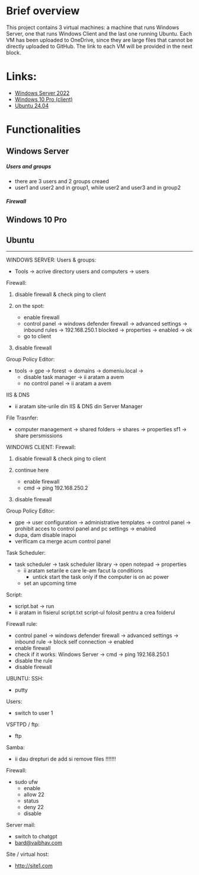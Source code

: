 # Brief overview
This project contains 3 virtual machines: a machine that runs Windows Server, one that runs Windows Client and the last one running Ubuntu. Each VM has been uploaded to OneDrive, since they are large files that cannot be directly uploaded to GitHub. The link to each VM will be provided in the next block. <br/>


# Links:
- [Windows Server 2022]()
- [Windows 10 Pro (client)]()
- [Ubuntu 24.04]()


# Functionalities
## Windows Server
##### Users and groups
- there are 3 users and 2 groups creaed
- user1 and user2 and in group1, while user2 and user3 and in group2

##### Firewall
  



## Windows 10 Pro


## Ubuntu


-------------------------------------------------------------------------------------------------------
WINDOWS SERVER:
Users & groups:
- Tools -> acrive directory users and computers -> users


Firewall:
1. disable firewall & check ping to client

2. on the spot:
	- enable firewall
	- control panel -> windows defender firewall -> advanced settings -> inbound rules -> 192.168.250.1 blocked -> properties -> enabled -> ok
	- go to client 

3. disable firewall


Group Policy Editor:
- tools -> gpe -> forest -> domains -> domeniu.local -> 
	- disable task manager -> ii aratam a avem
	- no control panel -> ii aratam a avem


IIS & DNS
- ii aratam site-urile din IIS & DNS din Server Manager


File Trasnfer:
- computer management -> shared folders -> shares -> properties sf1 -> share persmissions



WINDOWS CLIENT:
Firewall:
1. disable firewall & check ping to client

2. continue here
	- enable firewall
	- cmd -> ping 192.168.250.2

3. disable firewall


Group Policy Editor:
- gpe -> user configuration -> administrative templates -> control panel -> prohibit acces to control panel and pc settings -> enabled 
- dupa, dam disable inapoi
- verificam ca merge acum control panel


Task Scheduler:
- task scheduler -> task scheduler library -> open notepad -> properties
	- ii aratam setarile e care le-am facut la conditions
		- untick start the task only if the computer is on ac power
	- set an upcoming time

Script:
- script.bat -> run
- ii aratam in fisierul script.txt script-ul folosit pentru a crea folderul


Firewall rule:
- control panel -> windows defender firewall -> advanced settings -> inbound rule -> block self connection -> enabled
- enable firewall
- check if it works: Windows Server -> cmd -> ping 192.168.250.1
- disable the rule
- disable firewall



UBUNTU:
SSH:
- putty

Users:
- switch to user 1

VSFTPD / ftp:
- ftp 

Samba:
- ii dau drepturi de add si remove files !!!!!!!

Firewall:
- sudo ufw
	- enable
	- allow 22
	- status
	- deny 22
	- disable

Server mail:
- switch to chatgpt
- bard@vaibhav.com

Site / virtual host:
- http://site1.com

